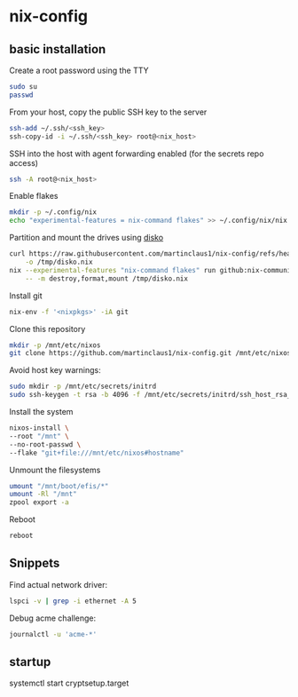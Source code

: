 # nix-config

## basic installation

Create a root password using the TTY

```bash
sudo su
passwd
```

From your host, copy the public SSH key to the server

```bash
ssh-add ~/.ssh/<ssh_key>
ssh-copy-id -i ~/.ssh/<ssh_key> root@<nix_host>
```

SSH into the host with agent forwarding enabled (for the secrets repo access)

```bash
ssh -A root@<nix_host>
```

Enable flakes

```bash
mkdir -p ~/.config/nix
echo "experimental-features = nix-command flakes" >> ~/.config/nix/nix.conf
```

Partition and mount the drives using [disko](https://github.com/nix-community/disko)

```bash
curl https://raw.githubusercontent.com/martinclaus1/nix-config/refs/heads/main/hosts/ipanema/disko.nix \
    -o /tmp/disko.nix
nix --experimental-features "nix-command flakes" run github:nix-community/disko \
    -- -m destroy,format,mount /tmp/disko.nix
```

Install git

```bash
nix-env -f '<nixpkgs>' -iA git
```

Clone this repository

```bash
mkdir -p /mnt/etc/nixos
git clone https://github.com/martinclaus1/nix-config.git /mnt/etc/nixos
```

Avoid host key warnings:

```bash
sudo mkdir -p /mnt/etc/secrets/initrd
sudo ssh-keygen -t rsa -b 4096 -f /mnt/etc/secrets/initrd/ssh_host_rsa_key -N ""
```

Install the system

```bash
nixos-install \
--root "/mnt" \
--no-root-passwd \
--flake "git+file:///mnt/etc/nixos#hostname"
```

Unmount the filesystems

```bash
umount "/mnt/boot/efis/*"
umount -Rl "/mnt"
zpool export -a
```

Reboot

```bash
reboot
```

## Snippets

Find actual network driver:

```bash
lspci -v | grep -i ethernet -A 5
```

Debug acme challenge:

```bash
journalctl -u 'acme-*'
```

## startup

systemctl start cryptsetup.target
